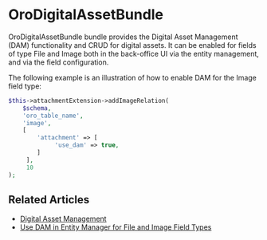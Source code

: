<a id="bundle-docs-platform-dam"></a>

# OroDigitalAssetBundle

OroDigitalAssetBundle bundle provides the Digital Asset Management (DAM) functionality and CRUD for digital assets. It can be enabled for fields of type File and Image both in the back-office UI via the entity management, and via the field configuration.

The following example is an illustration of how to enable DAM for the Image field type:

```php
$this->attachmentExtension->addImageRelation(
    $schema,
    'oro_table_name',
    'image',
    [
        'attachment' => [
             'use_dam' => true,
        ]
     ],
     10
);
```

## Related Articles

* [Digital Asset Management](../../../user/back-office/marketing/digital-assets/index.md#digital-assets)
* [Use DAM in Entity Manager for File and Image Field Types](../../../user/back-office/system/entities/entity-fields/entity-field-type-related-properties.md#admin-guide-create-entity-fields-type-related)

